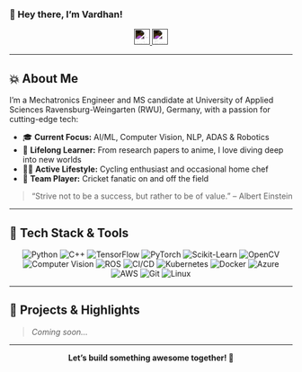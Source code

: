 
### 👋 Hey there, I’m Vardhan!
<p align="center">
  <a href="https://www.linkedin.com/in/vardhan-mistry/" target="_blank">
    <img 
      src="https://cdn.jsdelivr.net/npm/simple-icons@v3/icons/linkedin.svg" 
      alt="LinkedIn" 
      width="28px" 
      style="filter: invert(100%);" 
    />
  </a>
  <a href="mailto:mistryvardhan@gmail.com">
    <img 
      src="https://cdn.jsdelivr.net/npm/simple-icons@v3/icons/gmail.svg" 
      alt="Email" 
      width="28px" 
      style="filter: invert(100%);" 
    />
  </a>
</p>

---

## 💥 About Me

I’m a Mechatronics Engineer and MS candidate at University of Applied Sciences Ravensburg-Weingarten (RWU), Germany, with a passion for cutting-edge tech:

- 🎓 **Current Focus:** AI/ML, Computer Vision, NLP, ADAS & Robotics
- 📖 **Lifelong Learner:** From research papers to anime, I love diving deep into new worlds
- 🚴‍♂️ **Active Lifestyle:** Cycling enthusiast and occasional home chef
- 🏏 **Team Player:** Cricket fanatic on and off the field

> “Strive not to be a success, but rather to be of value.” – Albert Einstein

---

## 🔧 Tech Stack & Tools

<p align="center">
  <img src="https://img.shields.io/badge/Python-3776AB?style=for-the-badge&logo=python&logoColor=white" alt="Python" />
  <img src="https://img.shields.io/badge/C++-00599C?style=for-the-badge&logo=c%2B%2B&logoColor=white" alt="C++" />
  <img src="https://img.shields.io/badge/TensorFlow-FF6F00?style=for-the-badge&logo=tensorflow&logoColor=white" alt="TensorFlow" />
  <img src="https://img.shields.io/badge/PyTorch-EE4C2C?style=for-the-badge&logo=pytorch&logoColor=white" alt="PyTorch" />
  <img src="https://img.shields.io/badge/Scikit--Learn-F7931E?style=for-the-badge&logo=scikit-learn&logoColor=white" alt="Scikit-Learn" />
  <img src="https://img.shields.io/badge/OpenCV-A8B9CC?style=for-the-badge&logo=opencv&logoColor=white" alt="OpenCV" />
  <img src="https://img.shields.io/badge/Computer_Vision-101010?style=for-the-badge&logo=opencv&logoColor=white" alt="Computer Vision" />
  <img src="https://img.shields.io/badge/ROS-0A0FF9?style=for-the-badge&logo=ros&logoColor=white" alt="ROS" />
  <img src="https://img.shields.io/badge/CI%2FCD-3178C6?style=for-the-badge&logo=githubactions&logoColor=white" alt="CI/CD" />
  <img src="https://img.shields.io/badge/Kubernetes-326CE5?style=for-the-badge&logo=kubernetes&logoColor=white" alt="Kubernetes" />
  <img src="https://img.shields.io/badge/Docker-2496ED?style=for-the-badge&logo=docker&logoColor=white" alt="Docker" />
  <img src="https://img.shields.io/badge/Azure-0078D4?style=for-the-badge&logo=microsoftazure&logoColor=white" alt="Azure" />
  <img src="https://img.shields.io/badge/AWS-232F3E?style=for-the-badge&logo=amazonaws&logoColor=white" alt="AWS" />
  <img src="https://img.shields.io/badge/Git-F05033?style=for-the-badge&logo=git&logoColor=white" alt="Git" />
  <img src="https://img.shields.io/badge/Linux-FCC624?style=for-the-badge&logo=linux&logoColor=black" alt="Linux" />
</p>

---

## 🚀 Projects & Highlights

> _Coming soon…_

---

<p align="center">
  <b>Let’s build something awesome together! 🚀</b>
</p>
